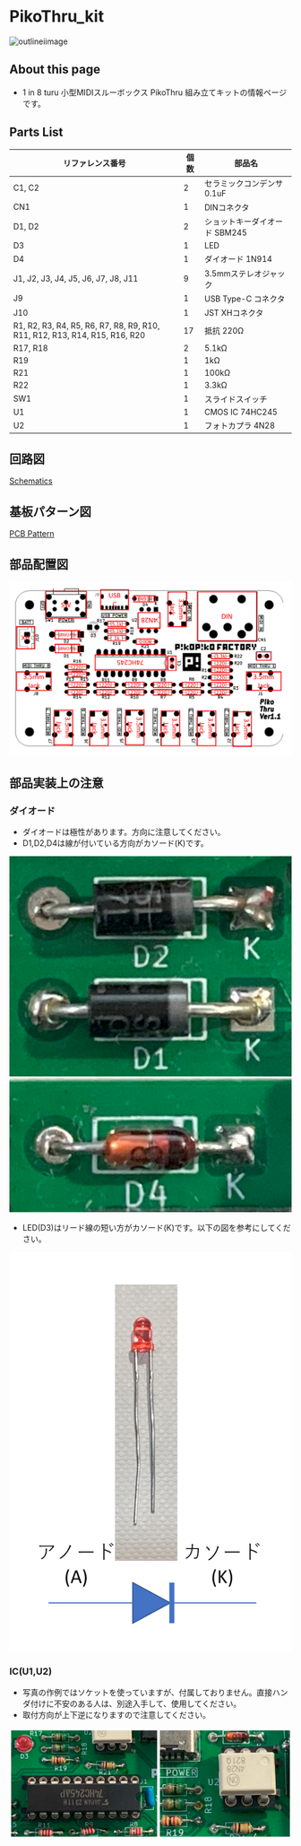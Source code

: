 # PikoThru_kit

![outlineiimage](/image/pikothru.png)

## About this page
- 1 in 8 turu 小型MIDIスルーボックス PikoThru 組み立てキットの情報ページです。

## Parts List

| リファレンス番号 | 個数 | 部品名 |
| ---------------- | ---- | -------|
|C1, C2|2|セラミックコンデンサ 0.1uF|
|CN1|1|DINコネクタ|
|D1, D2|2|ショットキーダイオード SBM245|
|D3|1|LED|
|D4|1|ダイオード 1N914|
|J1, J2, J3, J4, J5, J6, J7, J8, J11|9|3.5mmステレオジャック|
|J9|1|USB Type-C コネクタ|
|J10|1|JST XHコネクタ|
|R1, R2, R3, R4, R5, R6, R7, R8, R9, R10, R11, R12, R13, R14, R15, R16, R20|17|抵抗 220Ω|
|R17, R18|2|5.1kΩ|
|R19|1|1kΩ|
|R21|1|100kΩ|
|R22|1|3.3kΩ|
|SW1|1|スライドスイッチ|
|U1|1|CMOS IC 74HC245|
|U2|1|フォトカプラ 4N28|

## 回路図

[Schematics](/hardware/pikothru-schematic.pdf)

## 基板パターン図

[PCB Pattern](/hardware/pikothru-pattern.pdf)

## 部品配置図

![PartsPlacementChart](/image/pikothru-parts-place.png)

## 部品実装上の注意
### ダイオード
- ダイオードは極性があります。方向に注意してください。
- D1,D2,D4は線が付いている方向がカソード(K)です。

![PartsPlacementImage](/image/d1d2.jpg)
![PartsPlacementImage](/image/d4.jpg)

- LED(D3)はリード線の短い方がカソード(K)です。以下の図を参考にしてください。

![PartsPlacementImage](/image/diode.PNG)

### IC(U1,U2)
- 写真の作例ではソケットを使っていますが、付属しておりません。直接ハンダ付けに不安のある人は、別途入手して、使用してください。
- 取付方向が上下逆になりますので注意してください。

![PartsPlacementImage](/image/ic.png)
